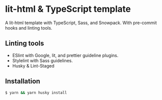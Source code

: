 # lit-html & TypeScript template
A lit-html template with TypeScript, Sass, and Snowpack.
With pre-commit hooks and linting tools.

## Linting tools
- ESlint with Google, lit, and prettier guideline plugins.
- Stylelint with Sass guidelines.
- Husky & Lint-Staged

## Installation
```bash
$ yarn && yarn husky install
```

